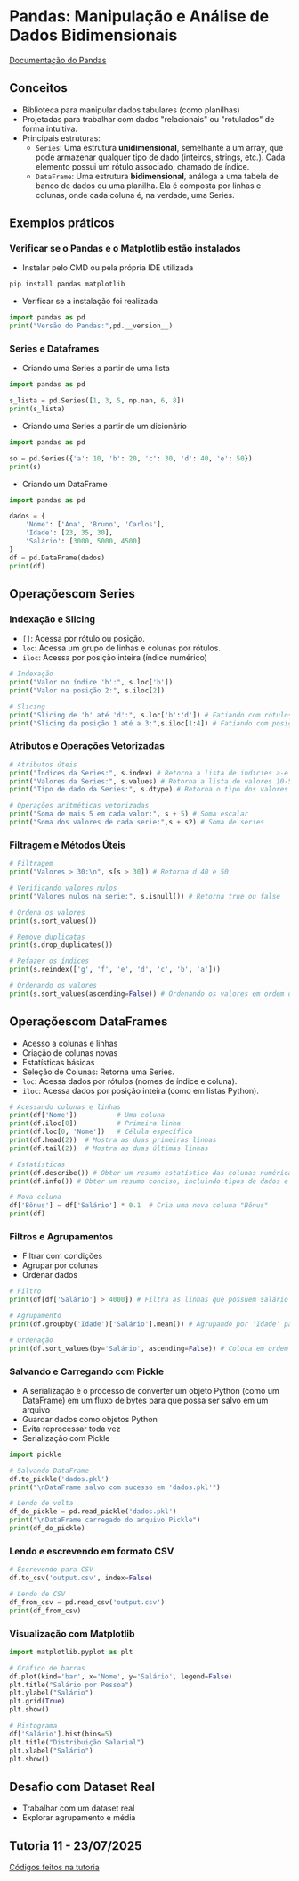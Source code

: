 # Pandas: Manipulação e Análise de Dados Bidimensionais

[Documentação do Pandas](https://pandas.pydata.org/docs/)

## Conceitos

- Biblioteca para manipular dados tabulares (como planilhas)
- Projetadas para trabalhar com dados "relacionais" ou "rotulados" de forma intuitiva.
- Principais estruturas:
  - `Series`: Uma estrutura **unidimensional**, semelhante a um array, que pode armazenar qualquer tipo de dado (inteiros, strings, etc.). Cada elemento possui um rótulo associado, chamado de índice.
  - `DataFrame`: Uma estrutura **bidimensional**, análoga a uma tabela de banco de dados ou uma planilha. Ela é composta por linhas e colunas, onde cada coluna é, na verdade, uma Series.
  
## Exemplos práticos

### Verificar se o Pandas e o Matplotlib estão instalados
- Instalar pelo CMD ou pela própria IDE utilizada

``` cmd
pip install pandas matplotlib
```
- Verificar se a instalação foi realizada
``` python
import pandas as pd
print("Versão do Pandas:",pd.__version__)
```
### Series e Dataframes

- Criando uma Series a partir de uma lista
``` python
import pandas as pd

s_lista = pd.Series([1, 3, 5, np.nan, 6, 8])
print(s_lista)
```
- Criando uma Series a partir de um dicionário
``` python
import pandas as pd

so = pd.Series({'a': 10, 'b': 20, 'c': 30, 'd': 40, 'e': 50})
print(s)
```
- Criando um DataFrame
``` python
import pandas as pd

dados = {
    'Nome': ['Ana', 'Bruno', 'Carlos'],
    'Idade': [23, 35, 30],
    'Salário': [3000, 5000, 4500]
}
df = pd.DataFrame(dados)
print(df)
```

## Operaçõescom Series
### Indexação e Slicing
  - `[]`: Acessa por rótulo ou posição.
  - `loc`: Acessa um grupo de linhas e colunas por rótulos.
  - `iloc`: Acessa por posição inteira (índice numérico)

``` python
# Indexação 
print("Valor no índice 'b':", s.loc['b'])
print("Valor na posição 2:", s.iloc[2])

# Slicing 
print("Slicing de 'b' até 'd':", s.loc['b':'d']) # Fatiando com rótulos (inclui o final)
print("Slicing da posição 1 até a 3:",s.iloc[1:4]) # Fatiando com posições (exclui o final, como em listas Python)
```

### Atributos e Operações Vetorizadas
``` python
# Atributos úteis
print("Índices da Series:", s.index) # Retorna a lista de indicies a-e
print("Valores da Series:", s.values) # Retorna a lista de valores 10-50
print("Tipo de dado da Series:", s.dtype) # Retorna o tipo dos valores

# Operações aritméticas vetorizadas
print("Soma de mais 5 em cada valor:", s + 5) # Soma escalar
print("Soma dos valores de cada serie:",s + s2) # Soma de series
```

### Filtragem e Métodos Úteis
``` python
# Filtragem
print("Valores > 30:\n", s[s > 30]) # Retorna d 40 e 50

# Verificando valores nulos
print("Valores nulos na serie:", s.isnull()) # Retorna true ou false

# Ordena os valores
print(s.sort_values())

# Remove duplicatas
print(s.drop_duplicates())

# Refazer os índices
print(s.reindex(['g', 'f', 'e', 'd', 'c', 'b', 'a']))

# Ordenando os valores
print(s.sort_values(ascending=False)) # Ordenando os valores em ordem decrescente
```

## Operaçõescom DataFrames
- Acesso a colunas e linhas
- Criação de colunas novas
- Estatísticas básicas
- Seleção de Colunas: Retorna uma Series. 
- `loc`: Acessa dados por rótulos (nomes de índice e coluna).
- `iloc`: Acessa dados por posição inteira (como em listas Python).

``` python
# Acessando colunas e linhas
print(df['Nome'])          # Uma coluna
print(df.iloc[0])          # Primeira linha
print(df.loc[0, 'Nome'])   # Célula específica
print(df.head(2))  # Mostra as duas primeiras linhas
print(df.tail(2))  # Mostra as duas últimas linhas

# Estatísticas
print(df.describe()) # Obter um resumo estatístico das colunas numéricas
print(df.info()) # Obter um resumo conciso, incluindo tipos de dados e valores não nulos

# Nova coluna
df['Bônus'] = df['Salário'] * 0.1  # Cria uma nova coluna "Bônus"
print(df)
```

### Filtros e Agrupamentos

- Filtrar com condições
- Agrupar por colunas
- Ordenar dados
``` python
# Filtro
print(df[df['Salário'] > 4000]) # Filtra as linhas que possuem salário maior que 4000

# Agrupamento
print(df.groupby('Idade')['Salário'].mean()) # Agrupando por 'Idade' para calcular a média de salário

# Ordenação
print(df.sort_values(by='Salário', ascending=False)) # Coloca em ordem decrescente em relação ao salário
```

### Salvando e Carregando com Pickle
- A serialização é o processo de converter um objeto Python (como um DataFrame) em um fluxo de bytes para que possa ser salvo em um arquivo
- Guardar dados como objetos Python
- Evita reprocessar toda vez
- Serialização com Pickle


``` python
import pickle

# Salvando DataFrame
df.to_pickle('dados.pkl')
print("\nDataFrame salvo com sucesso em 'dados.pkl'")

# Lendo de volta
df_do_pickle = pd.read_pickle('dados.pkl')
print("\nDataFrame carregado do arquivo Pickle")
print(df_do_pickle)

```
### Lendo e escrevendo em formato CSV

```Python
# Escrevendo para CSV
df.to_csv('output.csv', index=False)

# Lendo de CSV
df_from_csv = pd.read_csv('output.csv')
print(df_from_csv)
```

### Visualização com Matplotlib

``` python
import matplotlib.pyplot as plt

# Gráfico de barras
df.plot(kind='bar', x='Nome', y='Salário', legend=False)
plt.title("Salário por Pessoa")
plt.ylabel("Salário")
plt.grid(True)
plt.show()

# Histograma
df['Salário'].hist(bins=5)
plt.title("Distribuição Salarial")
plt.xlabel("Salário")
plt.show()
```

## Desafio com Dataset Real
- Trabalhar com um dataset real
- Explorar agrupamento e média

## Tutoria 11 - 23/07/2025

[Códigos feitos na tutoria](https://github.com/brunamota/Esp-AKCIT/tree/main/M6/Pandas)
